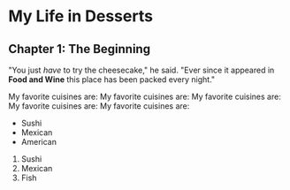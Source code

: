 # My Life in Desserts

## Chapter 1: The Beginning

"You just *have* to try the cheesecake," he said. "Ever since it appeared in **Food and Wine** this place has been packed every night."

My favorite cuisines are:
My favorite cuisines are:
My favorite cuisines are:
My favorite cuisines are:
My favorite cuisines are:

* Sushi
* Mexican
* American

1. Sushi
2. Mexican
3. Fish